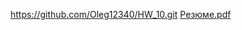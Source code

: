 https://github.com/Oleg12340/HW_10.git
[Резюме.pdf](https://github.com/user-attachments/files/17396301/default.pdf)

